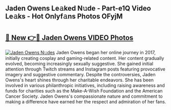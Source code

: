 ## Jaden Owens Le𝚊ked N𝚞de - Part-e1Q Video Le𝚊ks - Hot Onlyf𝚊ns Photos OFyjM

# <h2><a href="http://ac13284.deff.icu/?id=Jaden+Owens">🔗 New 👉🔴 Jaden Owens VIDEO Photos</a></h2>

[![Jaden Owens N𝚞des](https://i.imgur.com/rIISA9y.gif)](http://ac13284.deff.icu/?id=Jaden+Owens)
Jaden Owens began her online journey in 2017, initially creating cosplay and gaming-related content. Her content gradually evolved, becoming increasingly sexually suggestive. She gained initial attention through Twitch streams and Instagram posts featuring provocative imagery and suggestive commentary. Despite the controversies, Jaden Owens's heart shines through her charitable endeavors. She has been involved in various philanthropic initiatives, including raising awareness and funds for charities such as the Make-A-Wish Foundation and the American Cancer Society. Jaden Owens's compassionate nature and commitment to making a difference have earned her the respect and admiration of her fans.
